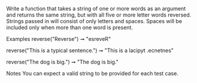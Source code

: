 Write a function that takes a string of one or more words as an argument and returns the same string, but with all five or more letter words reversed. Strings passed in will consist of only letters and spaces. Spaces will be included only when more than one word is present.

Examples
reverse("Reverse") ➞ "esreveR"

reverse("This is a typical sentence.") ➞ "This is a lacipyt .ecnetnes"

reverse("The dog is big.") ➞ "The dog is big."

Notes
You can expect a valid string to be provided for each test case.